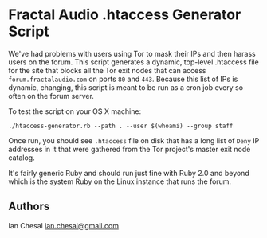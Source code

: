 # Fractal Audio .htaccess Generator Script

We've had problems with users using Tor to mask their IPs and then harass users on the forum. This script generates a dynamic, top-level .htaccess file for the site that blocks all the Tor exit nodes that can access `forum.fractalaudio.com` on ports `80` and `443`. Because this list of IPs is dynamic, changing, this script is meant to be run as a cron job every so often on the forum server.

To test the script on your OS X machine:


```
./htaccess-generator.rb --path . --user $(whoami) --group staff
```

Once run, you should see `.htaccess` file on disk that has a long list of `Deny` IP addresses in it that were gathered from the Tor project's master exit node catalog.

It's fairly generic Ruby and should run just fine with Ruby 2.0 and beyond which is the system Ruby on the Linux instance that runs the forum.

## Authors

Ian Chesal <ian.chesal@gmail.com>